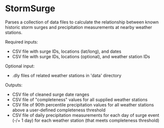 # StormSurge
Parses a collection of data files to calculate the relationship between known historic storm surges and precipitation measurements at nearby weather stations.

Required inputs:
- CSV file with surge IDs, locations (lat/long), and dates
- CSV file with surge IDs, locations (optional), and weather station IDs

Optional input:
- .dly files of related weather stations in 'data' directory

Outputs:
- CSV file of cleaned surge date ranges
- CSV file of "completeness" values for all supplied weather stations
- CSV file of 90th percentile precipitation values for all weather stations above a user-defined completeness threshold
- CSV file of daily precipitation measurements for each day of surge event (-/+ 1 day) for each weather station (that meets completeness threshold)

